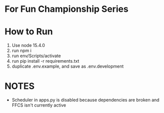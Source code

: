 # For Fun Championship Series

# How to Run

1. Use node 15.4.0
2. run npm i
3. run env/Scripts/activate
4. run pip install -r requirements.txt
5. duplicate .env.example, and save as .env.development

# NOTES
- Scheduler in apps.py is disabled because dependencies are broken and FFCS isn't currently active